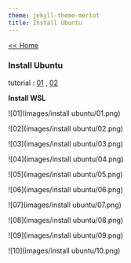 ```yaml
---
theme: jekyll-theme-merlot
title: Install Ubuntu
---
```

[<< Home](https://yaikaew.github.io/index.html)

### Install Ubuntu

tutorial : [01](https://docs.microsoft.com/en-us/windows/wsl/tutorials/gui-apps) ,  [02](https://drive.google.com/file/d/1KjTbJc478L7zlyJME0eSXdGHQ_a2Lulv/view?usp=sharing)

**Install WSL**

![01](images/install ubuntu/01.png)

![02](images/install ubuntu/02.png)

![03](images/install ubuntu/03.png)

![04](images/install ubuntu/04.png)

![05](images/install ubuntu/05.png)

![06](images/install ubuntu/06.png)

![07](images/install ubuntu/07.png)

![08](images/install ubuntu/08.png)

![09](images/install ubuntu/09.png)

![10](images/install ubuntu/10.png)
